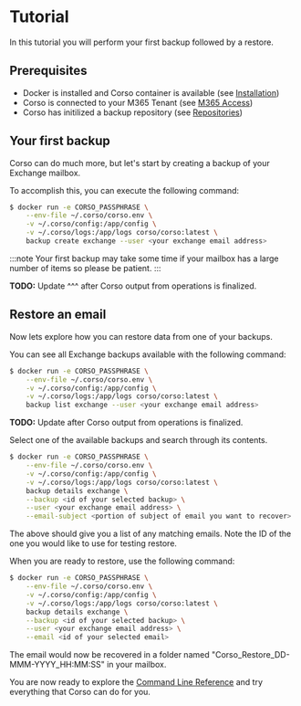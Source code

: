 # Tutorial

In this tutorial you will perform your first backup followed by a restore.

## Prerequisites

* Docker is installed and Corso container is available (see [Installation](/install))
* Corso is connected to your M365 Tenant (see [M365 Access](/configuration/m365_access))
* Corso has initilized a backup repository (see [Repositories](/configuration/repos))

## Your first backup

Corso can do much more, but let's start by creating a backup of your Exchange mailbox.

To accomplish this, you can execute the following command:

```bash
$ docker run -e CORSO_PASSPHRASE \
    --env-file ~/.corso/corso.env \
    -v ~/.corso/config:/app/config \
    -v ~/.corso/logs:/app/logs corso/corso:latest \
    backup create exchange --user <your exchange email address>
```

:::note
Your first backup may take some time if your mailbox has a large number of items so please be patient.
:::

**TODO:** Update ^^^ after Corso output from operations is finalized.

## Restore an email

Now lets explore how you can restore data from one of your backups.

You can see all Exchange backups available with the following command:

```bash
$ docker run -e CORSO_PASSPHRASE \
    --env-file ~/.corso/corso.env \
    -v ~/.corso/config:/app/config \
    -v ~/.corso/logs:/app/logs corso/corso:latest \
    backup list exchange --user <your exchange email address>
```

**TODO:** Update after Corso output from operations is finalized.

Select one of the available backups and search through its contents.

```bash
$ docker run -e CORSO_PASSPHRASE \
    --env-file ~/.corso/corso.env \
    -v ~/.corso/config:/app/config \
    -v ~/.corso/logs:/app/logs corso/corso:latest \
    backup details exchange \
    --backup <id of your selected backup> \
    --user <your exchange email address> \
    --email-subject <portion of subject of email you want to recover>
```

The above should give you a list of any matching emails. Note the ID of the one you would like to
use for testing restore.

When you are ready to restore, use the following command:

```bash
$ docker run -e CORSO_PASSPHRASE \
    --env-file ~/.corso/corso.env \
    -v ~/.corso/config:/app/config \
    -v ~/.corso/logs:/app/logs corso/corso:latest \
    backup details exchange \
    --backup <id of your selected backup> \
    --user <your exchange email address> \
    --email <id of your selected email>
```

The email would now be recovered in a folder named "Corso_Restore_DD-MMM-YYYY_HH:MM:SS" in your mailbox.

You are now ready to explore the [Command Line Reference](cli) and try everything that Corso can do for you.
